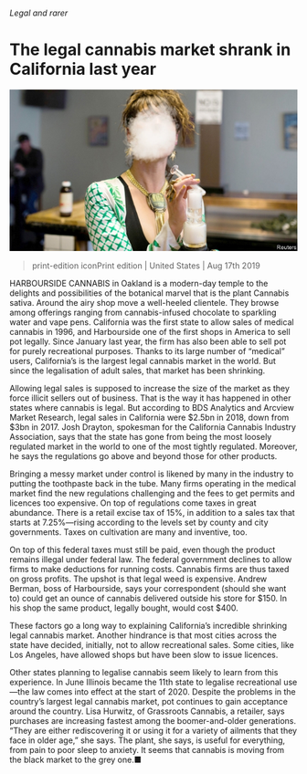###### Legal and rarer

# The legal cannabis market shrank in California last year 

![image](images/20190817_USP503.jpg) 

> print-edition iconPrint edition | United States | Aug 17th 2019 

HARBOURSIDE CANNABIS in Oakland is a modern-day temple to the delights and possibilities of the botanical marvel that is the plant Cannabis sativa. Around the airy shop move a well-heeled clientele. They browse among offerings ranging from cannabis-infused chocolate to sparkling water and vape pens. California was the first state to allow sales of medical cannabis in 1996, and Harbourside one of the first shops in America to sell pot legally. Since January last year, the firm has also been able to sell pot for purely recreational purposes. Thanks to its large number of “medical” users, California’s is the largest legal cannabis market in the world. But since the legalisation of adult sales, that market has been shrinking. 

Allowing legal sales is supposed to increase the size of the market as they force illicit sellers out of business. That is the way it has happened in other states where cannabis is legal. But according to BDS Analytics and Arcview Market Research, legal sales in California were $2.5bn in 2018, down from $3bn in 2017. Josh Drayton, spokesman for the California Cannabis Industry Association, says that the state has gone from being the most loosely regulated market in the world to one of the most tightly regulated. Moreover, he says the regulations go above and beyond those for other products. 

Bringing a messy market under control is likened by many in the industry to putting the toothpaste back in the tube. Many firms operating in the medical market find the new regulations challenging and the fees to get permits and licences too expensive. On top of regulations come taxes in great abundance. There is a retail excise tax of 15%, in addition to a sales tax that starts at 7.25%—rising according to the levels set by county and city governments. Taxes on cultivation are many and inventive, too. 

On top of this federal taxes must still be paid, even though the product remains illegal under federal law. The federal government declines to allow firms to make deductions for running costs. Cannabis firms are thus taxed on gross profits. The upshot is that legal weed is expensive. Andrew Berman, boss of Harbourside, says your correspondent (should she want to) could get an ounce of cannabis delivered outside his store for $150. In his shop the same product, legally bought, would cost $400. 

These factors go a long way to explaining California’s incredible shrinking legal cannabis market. Another hindrance is that most cities across the state have decided, initially, not to allow recreational sales. Some cities, like Los Angeles, have allowed shops but have been slow to issue licences. 

Other states planning to legalise cannabis seem likely to learn from this experience. In June Illinois became the 11th state to legalise recreational use—the law comes into effect at the start of 2020. Despite the problems in the country’s largest legal cannabis market, pot continues to gain acceptance around the country. Lisa Hurwitz, of Grassroots Cannabis, a retailer, says purchases are increasing fastest among the boomer-and-older generations. “They are either rediscovering it or using it for a variety of ailments that they face in older age,” she says. The plant, she says, is useful for everything, from pain to poor sleep to anxiety. It seems that cannabis is moving from the black market to the grey one.■ 

